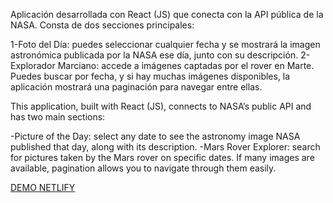 Aplicación desarrollada con React (JS) que conecta con la API pública de la NASA. Consta de dos secciones principales:

1-Foto del Día: puedes seleccionar cualquier fecha y se mostrará la imagen astronómica publicada por la NASA ese día, junto con su descripción.
2-Explorador Marciano: accede a imágenes captadas por el rover en Marte. Puedes buscar por fecha, y si hay muchas imágenes disponibles, la aplicación mostrará una paginación para navegar entre ellas.


This application, built with React (JS), connects to NASA’s public API and has two main sections:

-Picture of the Day: select any date to see the astronomy image NASA published that day, along with its description.
-Mars Rover Explorer: search for pictures taken by the Mars rover on specific dates. If many images are available, pagination allows you to navigate through them easily.

[DEMO NETLIFY](https://photosnasa.netlify.app/APOD)
